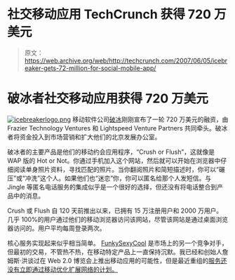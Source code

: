 # 社交移动应用 TechCrunch 获得 720 万美元

> 原文：<https://web.archive.org/web/http://techcrunch.com/2007/06/05/icebreaker-gets-72-million-for-social-mobile-app/>

# 破冰者社交移动应用获得 720 万美元

[![icebreakerlogo.png](img/844560778ff52d73591d5e538a651adf.png)](https://web.archive.org/web/20210421170919/http://icebreaker.mobi/) 移动软件公司[破冰](https://web.archive.org/web/20210421170919/http://icebreaker.mobi/)刚刚宣布了一轮 720 万美元的融资，由 Frazier Technology Ventures 和 Lightspeed Venture Partners 共同牵头。破冰者将资金投入到市场营销和扩大他们的北京发展办公室。

破冰者的主要产品是他们的移动约会应用程序，“Crush or Flush”，这就像是 WAP 版的 Hot or Not。你通过手机加入这个网站，然后就可以开始在浏览器中仔细阅读单身照片资料，寻找匹配的照片。当你翻阅照片和简短描述时，你可以“碾压”或“冲洗”这个人。如果他们也“迷恋”你，你可以匿名给那个人发短信。与 Jingle 等匿名电话服务的集成似乎是一个很好的选择，但还没有将电话整合到产品中的消息。

Crush 或 Flush 自 120 天前推出以来，已拥有 15 万注册用户和 2000 万用户。几乎 100%的用户通过他们的移动浏览器访问该网站，尽管该网站是通过桌面浏览器访问的。用户平均每周登录两次。

核心服务实现起来似乎相当简单。 [FunkySexyCool](https://web.archive.org/web/20210421170919/http://funkysexycool.com/) 是市场上的另一个竞争对手，但最初的交易，不管热不热，在移动特定产品上一直保持沉默。我已经和创始人詹姆斯·洪谈过在 Web 2.0 博览会上推出移动应用的可能性，但是最近重组的[服务还没有立即通过移动优化扩展网络的计划。](https://web.archive.org/web/20210421170919/http://www.beta.techcrunch.com/2007/05/08/hot-or-not-tears-itself-apart-reinvents/)